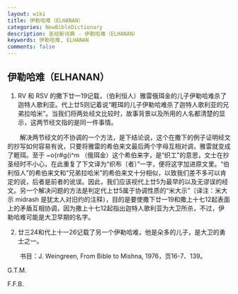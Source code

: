 ```yaml
---
layout: wiki
title: 伊勒哈难（ELHANAN）
categories: NewBibleDictionary
description: 圣经新词典 - 伊勒哈难（ELHANAN）
keywords: 伊勒哈难, ELHANAN
comments: false
---
```


## 伊勒哈难（ELHANAN）

1. RV 和 RSV 的撒下廿一19记载，（伯利恒人）雅雷俄珥金的儿子伊勒哈难杀了迦特人歌利亚。代上廿5则记着说“睚珥的儿子伊勒哈难杀了迦特人歌利亚的兄弟拉哈米”。当我们将两处经文比较时，故事背景以及所用的人名都清楚的显示，这两节经文指的是同一件事情。

　　解决两节经文的不协调的一个方法，是下结论说，这个在撒下的例子证明经文的抄写如何容易有讹，只要将雅雷的希伯来文最后两个字母互相对调，雅雷就变成了睚珥。至于 ~o{r#g{i^m （俄珥金）这个希伯来字，是“织工”的意思，文士在抄圣经时不小心，在此重复了下文译为“织布〔者〕”一字，便将这字加进原文里。“伯利恒人”的希伯来文和“兄弟拉哈米”的希伯来文十分相似，以致我们差不多可以肯定的说，后者是前者的讹误。因此，我们应该视代上廿5为最早的以及无谬误的经文。另一个解决问题的方法是判定代上廿5属于协调性质的“米大示”〔译注：米大示 midrash 是犹太人对旧约的注释〕，目的是要使撒下廿一19和撒上十七12起表面上的矛盾互相协调，因为撒上十七12起指出迦特人歌利亚为大卫所杀，不过，伊勒哈难可能是大卫早期的名字。

2. 廿三24和代上十一26记载了另一个伊勒哈难，他是朵多的儿子，是大卫的勇士之一。

　　书目：J. Weingreen, From Bible to Mishna, 1976，页16-7、139。

G.T.M.

F.F.B.









